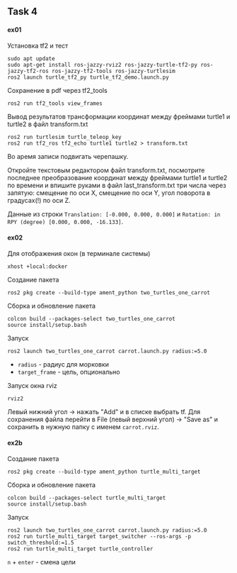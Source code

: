 ## Task 4

#### ex01

Установка tf2 и тест
```
sudo apt update
sudo apt-get install ros-jazzy-rviz2 ros-jazzy-turtle-tf2-py ros-jazzy-tf2-ros ros-jazzy-tf2-tools ros-jazzy-turtlesim
ros2 launch turtle_tf2_py turtle_tf2_demo.launch.py
```

Сохранение в pdf через tf2_tools
```
ros2 run tf2_tools view_frames
```

Вывод результатов трансформации координат между фреймами turtle1 и turtle2 в файл transform.txt 
```
ros2 run turtlesim turtle_teleop_key
ros2 run tf2_ros tf2_echo turtle1 turtle2 > transform.txt
```
Во аремя записи подвигать черепашку.

Откройте текстовым редактором файл transform.txt, посмотрите последнее преобразование координат между фреймами turtle1 и turtle2 по времени и впишите руками в файл last_transform.txt три числа через запятую: смещение по оси X, смещение по оси Y, угол поворота в градусах(!) по оси Z. 

Данные из строки `Translation: [-0.000, 0.000, 0.000]` и `Rotation: in RPY (degree) [0.000, 0.000, -16.133]`.

#### ex02
Для отображения окон (в терминале системы)
```
xhost +local:docker
```

Создание пакета
```
ros2 pkg create --build-type ament_python two_turtles_one_carrot
```

Сборка и обновление пакета
```
colcon build --packages-select two_turtles_one_carrot
source install/setup.bash
```

Запуск 
```
ros2 launch two_turtles_one_carrot carrot.launch.py radius:=5.0
```

- `radius` - радиус для морковки
- `target_frame` - цель, опционально

Запуск окна rviz
```
rviz2
```
Левый нижний угол -> нажать "Add" и в списке выбрать tf. Для сохранения файла перейти в File (левый верхний угол) -> "Save as" и сохранить в нужную папку с именем `carrot.rviz`.

#### ex2b

Создание пакета
```
ros2 pkg create --build-type ament_python turtle_multi_target
```

Сборка и обновление пакета
```
colcon build --packages-select turtle_multi_target
source install/setup.bash
```

Запуск 
```
ros2 launch two_turtles_one_carrot carrot.launch.py radius:=5.0
ros2 run turtle_multi_target target_switcher --ros-args -p switch_threshold:=1.5
ros2 run turtle_multi_target turtle_controller
```

`n` + `enter` - смена цели